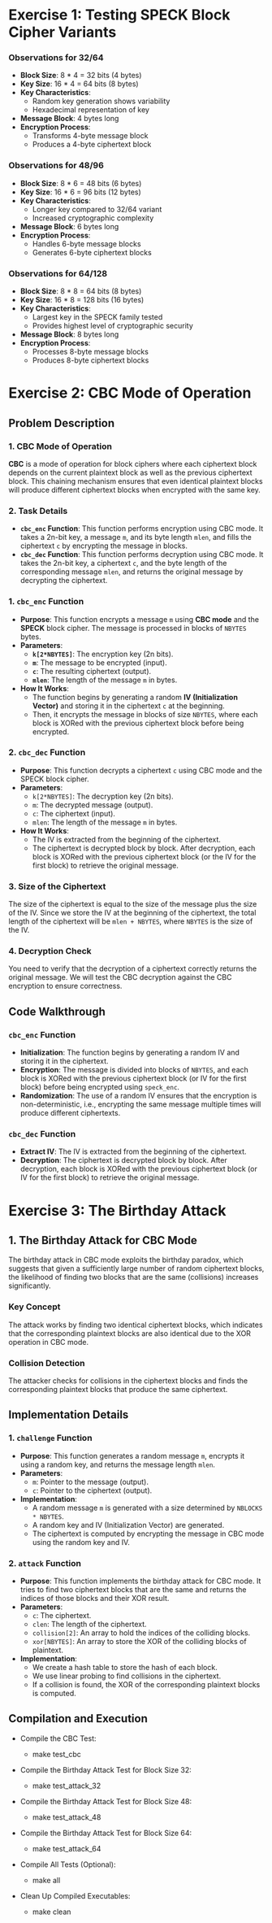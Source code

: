 # Exercise 1: Testing SPECK Block Cipher Variants

### Observations for 32/64
- **Block Size**: 8 * 4 = 32 bits (4 bytes)
- **Key Size**: 16 * 4 = 64 bits (8 bytes)
- **Key Characteristics**: 
  - Random key generation shows variability
  - Hexadecimal representation of key
- **Message Block**: 4 bytes long
- **Encryption Process**: 
  - Transforms 4-byte message block
  - Produces a 4-byte ciphertext block

### Observations for 48/96
- **Block Size**: 8 * 6 = 48 bits (6 bytes)
- **Key Size**: 16 * 6 = 96 bits (12 bytes)
- **Key Characteristics**:
  - Longer key compared to 32/64 variant
  - Increased cryptographic complexity
- **Message Block**: 6 bytes long
- **Encryption Process**:
  - Handles 6-byte message blocks
  - Generates 6-byte ciphertext blocks

### Observations for 64/128
- **Block Size**: 8 * 8 = 64 bits (8 bytes)
- **Key Size**: 16 * 8 = 128 bits (16 bytes)
- **Key Characteristics**:
  - Largest key in the SPECK family tested
  - Provides highest level of cryptographic security
- **Message Block**: 8 bytes long
- **Encryption Process**:
  - Processes 8-byte message blocks
  - Produces 8-byte ciphertext blocks

# Exercise 2: CBC Mode of Operation

## Problem Description

### 1. **CBC Mode of Operation**
**CBC** is a mode of operation for block ciphers where each ciphertext block depends on the current plaintext block as well as the previous ciphertext block. This chaining mechanism ensures that even identical plaintext blocks will produce different ciphertext blocks when encrypted with the same key.

### 2. **Task Details**
- **`cbc_enc` Function**: This function performs encryption using CBC mode. It takes a 2n-bit key, a message `m`, and its byte length `mlen`, and fills the ciphertext `c` by encrypting the message in blocks.
- **`cbc_dec` Function**: This function performs decryption using CBC mode. It takes the 2n-bit key, a ciphertext `c`, and the byte length of the corresponding message `mlen`, and returns the original message by decrypting the ciphertext.

### 1. **`cbc_enc` Function**

- **Purpose**: This function encrypts a message `m` using **CBC mode** and the **SPECK** block cipher. The message is processed in blocks of `NBYTES` bytes.
- **Parameters**: 
    - **`k[2*NBYTES]`**: The encryption key (2n bits).
    - **`m`**: The message to be encrypted (input).
    - **`c`**: The resulting ciphertext (output).
    - **`mlen`**: The length of the message `m` in bytes.
- **How It Works**:
    - The function begins by generating a random **IV (Initialization Vector)** and storing it in the ciphertext `c` at the beginning.
    - Then, it encrypts the message in blocks of size `NBYTES`, where each block is XORed with the previous ciphertext block before being encrypted.

### 2. **`cbc_dec` Function**
- **Purpose**: This function decrypts a ciphertext `c` using CBC mode and the SPECK block cipher.
- **Parameters**:
  - `k[2*NBYTES]`: The decryption key (2n bits).
  - `m`: The decrypted message (output).
  - `c`: The ciphertext (input).
  - `mlen`: The length of the message `m` in bytes.
- **How It Works**:
  - The IV is extracted from the beginning of the ciphertext.
  - The ciphertext is decrypted block by block. After decryption, each block is XORed with the previous ciphertext block (or the IV for the first block) to retrieve the original message.

### 3. Size of the Ciphertext
The size of the ciphertext is equal to the size of the message plus the size of the IV. Since we store the IV at the beginning of the ciphertext, the total length of the ciphertext will be `mlen + NBYTES`, where `NBYTES` is the size of the IV.

### 4. Decryption Check
You need to verify that the decryption of a ciphertext correctly returns the original message. We will test the CBC decryption against the CBC encryption to ensure correctness.

## Code Walkthrough

### `cbc_enc` Function
- **Initialization**: The function begins by generating a random IV and storing it in the ciphertext.
- **Encryption**: The message is divided into blocks of `NBYTES`, and each block is XORed with the previous ciphertext block (or IV for the first block) before being encrypted using `speck_enc`.
- **Randomization**: The use of a random IV ensures that the encryption is non-deterministic, i.e., encrypting the same message multiple times will produce different ciphertexts.

### `cbc_dec` Function
- **Extract IV**: The IV is extracted from the beginning of the ciphertext.
- **Decryption**: The ciphertext is decrypted block by block. After decryption, each block is XORed with the previous ciphertext block (or IV for the first block) to retrieve the original message.

# Exercise 3: The Birthday Attack

## 1. The Birthday Attack for CBC Mode
The birthday attack in CBC mode exploits the birthday paradox, which suggests that given a sufficiently large number of random ciphertext blocks, the likelihood of finding two blocks that are the same (collisions) increases significantly.

### Key Concept
The attack works by finding two identical ciphertext blocks, which indicates that the corresponding plaintext blocks are also identical due to the XOR operation in CBC mode.

### Collision Detection
The attacker checks for collisions in the ciphertext blocks and finds the corresponding plaintext blocks that produce the same ciphertext.

## Implementation Details

### 1. `challenge` Function
- **Purpose**: This function generates a random message `m`, encrypts it using a random key, and returns the message length `mlen`.
- **Parameters**:
  - `m`: Pointer to the message (output).
  - `c`: Pointer to the ciphertext (output).
- **Implementation**:
  - A random message `m` is generated with a size determined by `NBLOCKS * NBYTES`.
  - A random key and IV (Initialization Vector) are generated.
  - The ciphertext is computed by encrypting the message in CBC mode using the random key and IV.

### 2. `attack` Function
- **Purpose**: This function implements the birthday attack for CBC mode. It tries to find two ciphertext blocks that are the same and returns the indices of those blocks and their XOR result.
- **Parameters**:
  - `c`: The ciphertext.
  - `clen`: The length of the ciphertext.
  - `collision[2]`: An array to hold the indices of the colliding blocks.
  - `xor[NBYTES]`: An array to store the XOR of the colliding blocks of plaintext.
- **Implementation**:
  - We create a hash table to store the hash of each block.
  - We use linear probing to find collisions in the ciphertext.
  - If a collision is found, the XOR of the corresponding plaintext blocks is computed.

## Compilation and Execution

- Compile the CBC Test:

  - make test_cbc

- Compile the Birthday Attack Test for Block Size 32:

  - make test_attack_32

- Compile the Birthday Attack Test for Block Size 48:

  - make test_attack_48

- Compile the Birthday Attack Test for Block Size 64:

  - make test_attack_64

- Compile All Tests (Optional):

  - make all

- Clean Up Compiled Executables:

  - make clean




